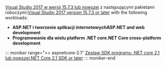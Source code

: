 <span data-ttu-id="6e51e-101">[Visual Studio 2017 w wersji 15.7.3 lub nowszej](https://www.microsoft.com/net/download/windows) z następującymi pakietami roboczymi:</span><span class="sxs-lookup"><span data-stu-id="6e51e-101">[Visual Studio 2017 version 15.7.3 or later](https://www.microsoft.com/net/download/windows) with the following workloads:</span></span>

* <span data-ttu-id="6e51e-102">**ASP.NET i tworzenie aplikacji internetowych**</span><span class="sxs-lookup"><span data-stu-id="6e51e-102">**ASP.NET and web development**</span></span>
* <span data-ttu-id="6e51e-103">**Programowanie dla wielu platform .NET core**</span><span class="sxs-lookup"><span data-stu-id="6e51e-103">**.NET Core cross-platform development**</span></span>

::: moniker range=">= aspnetcore-2.1"
[<span data-ttu-id="6e51e-104">Zestaw SDK programu .NET core 2.1 lub nowszej</span><span class="sxs-lookup"><span data-stu-id="6e51e-104">.NET Core 2.1 SDK or later</span></span>](https://www.microsoft.com/net/download/windows)
::: moniker-end
